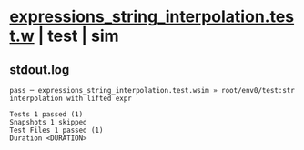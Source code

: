 # [expressions_string_interpolation.test.w](../../../../../examples/tests/valid/expressions_string_interpolation.test.w) | test | sim

## stdout.log
```log
pass ─ expressions_string_interpolation.test.wsim » root/env0/test:str interpolation with lifted expr

Tests 1 passed (1)
Snapshots 1 skipped
Test Files 1 passed (1)
Duration <DURATION>
```

